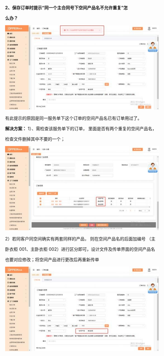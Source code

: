 <a name="bookmark2"></a>**2、保存订单时提示“同一个主合同号下空间产品名不允许重复”怎**

**么办？**

![](Aspose.Words.2610f736-33b8-47be-9919-fb6e541eee67.002.jpeg)

有此提示的原因是同一服务单下这个订单的空间产品名已有订单用过了。

**解决方案：** 1）、需检查该服务单下的订单， 里面是否有两个重复的空间产品名，

检查文件删掉其中不要的一个；

![](Aspose.Words.2610f736-33b8-47be-9919-fb6e541eee67.003.jpeg)

2）若同客户同空间确实有两套同样的产品，  则在空间产品名的后面加编号 （主

卧衣柜 001、主卧衣柜 002）进行区分即可，设计文件及传单界面的空间产品名


也要对应修改；将空间产品进行更改后再重新传单

![](Aspose.Words.2610f736-33b8-47be-9919-fb6e541eee67.004.jpeg)




